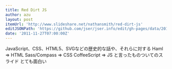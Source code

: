 ```yaml
---
title: Red Dirt JS
author: azu
layout: post
itemUrl: 'http://www.slideshare.net/nathansmith/red-dirt-js'
editJSONPath: 'https://github.com/jser/jser.info/edit/gh-pages/data/2011/11/index.json'
date: '2011-11-27T07:00:00Z'
---
```

JavaScript、CSS、HTML5、SVGなどの歴史的な話や、それらに対する
Haml =&gt; HTML
Sass/Compass =&gt; CSS
CoffeeScript =&gt; JS
と言ったものついてのスライド
とても面白い
